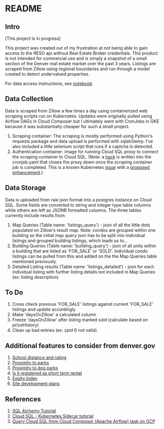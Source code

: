 # README
## Intro ##
[This project is in progress]

This project was created out of my frustration at not being able to gain access to the RESO api without Real Estate Broker credentials. This product is not intended for commercial use and is simply a snapshot of a small section of the Denver real estate market over the past 3 years. Listings are scraped from Zillow using regional boundaries and run through a model created to detect undervalued properties.

For data access instructions, see [notebook]('/EDAAccessGuide.ipynb'). 

## Data Collection ##
Data is scraped from Zillow a few times a day using containerized web scraping scripts run on Kubernetes. Updates were originally pulled using Airflow DAGs in Cloud Composer but I ultimately went with CronJobs in GKE because it was substantially cheaper for such a small project.
1. Scraping container: The scraping is mostly performed using Python's requests package and data upload is performed with sqlalchemy. I've also included a little selenium script that runs if a captcha is detected.
2. Authentication container: image for running Cloud SQL proxy to connect the scraping container to Cloud SQL. (Note: a [hack](https://stackoverflow.com/questions/52148322/control-order-of-container-termination-in-a-single-pod-in-kubernetes/52156131#52156131) is written into the cronjob.yaml that closes the proxy down once the scraping container job is completed. This is a known Kubernetes [issue](https://github.com/kubernetes/kubernetes/issues/25908) with a [proposed enhancement](https://github.com/kubernetes/enhancements/issues/753).)

## Data Storage ##
Data is uploaded from raw json format into a postgres instance on Cloud SQL. Some fields are converted to string and integer type table columns while others are left as JSONB formatted columns. The three tables currently include results from:
1. Map Queries (Table name: 'listings_query') - json of all the little dots populated on Zillow's result map. Note: condos are grouped within one building so the initial map query json has to be split into individual listings and grouped building listings, which leads us to...
2. Building Queries (Table name: 'building_query') - json of all units within a building that are listed as 'FOR_SALE' or 'SOLD'. Individual condo listings can be pulled from this and added on the the Map Queries table mentioned previously.
3. Detailed Listing results (Table name: 'listings_detailed') - json for each individual listing with further listing details not included in Map Queries (ex: listing description)

<!-- ## Data Cleaning ##

## Feature Selection ##

## Recommendations ##

## Recommendation Optimization ##

## Production ## -->

## To Do ##
1. Cross check previous 'FOR_SALE' listings against current 'FOR_SALE' listings and update accordingly
2. Make 'daysOnZillow' a calculated column
3. Freeze 'daysOnZillow' after listing marked sold (calculate based on priceHistory)
4. Clean up bad entries (ex: zpid 6 not valid)

## Additional features to consider from denver.gov ##
1. [School distance and rating](https://www.greatschools.org/school?id=00506&state=CO)
2. [Proximity to parks](https://www.denvergov.org/opendata/dataset/city-and-county-of-denver-parks)
3. [Proximity to dog parks](https://www.denvergov.org/opendata/dataset/city-and-county-of-denver-dog-parks)
4. [Is it registered as short term rental](https://www.denvergov.org/opendata/dataset/city-and-county-of-denver-str-host-list-of-active-short-term-rentals)
5. [Equity Index](https://www.denvergov.org/opendata/dataset/city-and-county-of-denver-equity-index-2020-neighborhood)
6. [Site development plans](https://www.denvergov.org/opendata/dataset/city-and-county-of-denver-site-development-plans)


## References ##
1. [SQL Alchemy Tutorial](https://www.tutorialspoint.com/sqlalchemy/sqlalchemy_core_sql_expressions.htm)
2. [Cloud SQL - Kubernetes Sidecar tutorial](https://medium.com/google-cloud/connecting-cloud-sql-kubernetes-sidecar-46e016e07bb4)
3. [Query Cloud SQL from Cloud Composer (Apache Airflow) task on GCP](https://gist.github.com/Just1B/26d85511a053ce906ea4a2b02fbb3531)
